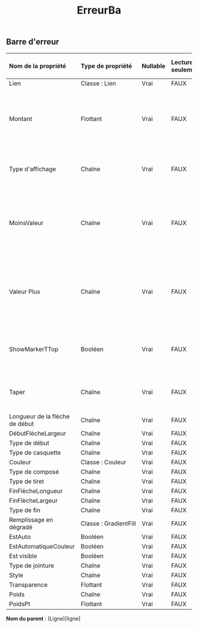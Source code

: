 ﻿---
title: ErreurBa
second_title: Aspose.Cells Cloud Documen
type: docs
url: /fr/specification/model/errorbar/
description: "Aspose.Cells Spécification du modèle cloud : ErrorBar. Gérez sans effort Excel et d'autres feuilles de calcul avec des fonctionnalités telles que l'ouverture, la génération, l'édition, le fractionnement, la fusion, la comparaison et la conversion."
weight: 50
---
## **Barre d'erreur**

 

| Nom de la propriété| Type de propriété| Nullable| Lecture seulement| Valeur par défaut| Description|
|:- |:- |:- |:- |:- |:- |
| Lien| Classe : Lien| Vrai| FAUX|||
| Montant| Flottant| Vrai| FAUX|| Représente la quantité de barre d’erreur. Le montant doit être supérieur ou égal à zéro.|
| Type d'affichage| Chaîne| Vrai| FAUX|| Représente le type d’affichage de la barre d’erreur.|
| MoinsValeur| Chaîne| Vrai| FAUX|| Représente un montant d’erreur négatif lorsque le type de barre d’erreur est Personnalisé.|
| Valeur Plus| Chaîne| Vrai| FAUX|| Représente le montant d’erreur positif lorsque le type de barre d’erreur est Personnalisé.|
| ShowMarkerTTop| Booléen| Vrai| FAUX||Indique si les barres d'erreur sont formatées avec un T-top.|
| Taper| Chaîne| Vrai| FAUX|| Représente le type de montant de la barre d’erreur.|
| Longueur de la flèche de début| Chaîne| Vrai| FAUX|||
| DébutFlècheLargeur| Chaîne| Vrai| FAUX|||
| Type de début| Chaîne| Vrai| FAUX|||
| Type de casquette| Chaîne| Vrai| FAUX|||
| Couleur| Classe : Couleur| Vrai| FAUX|||
| Type de composé| Chaîne| Vrai| FAUX|||
| Type de tiret| Chaîne| Vrai| FAUX|||
| FinFlècheLongueur| Chaîne| Vrai| FAUX|||
| FinFlècheLargeur| Chaîne| Vrai| FAUX|||
| Type de fin| Chaîne| Vrai| FAUX|||
| Remplissage en dégradé| Classe : GradientFill| Vrai| FAUX|||
| EstAuto| Booléen| Vrai| FAUX|||
| EstAutomatiqueCouleur| Booléen| Vrai| FAUX|||
| Est visible| Booléen| Vrai| FAUX|||
| Type de jointure| Chaîne| Vrai| FAUX|||
| Style| Chaîne| Vrai| FAUX|||
| Transparence| Flottant| Vrai| FAUX|||
| Poids| Chaîne| Vrai| FAUX|||
| PoidsPt| Flottant| Vrai| FAUX|||

**Nom du parent** : (Ligne)[ligne]